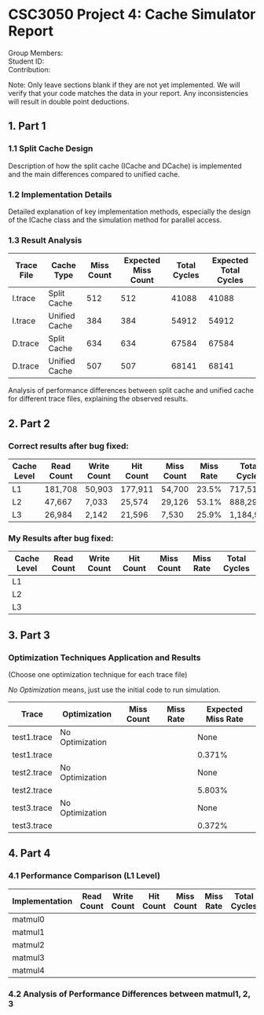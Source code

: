 # CSC3050 Project 4: Cache Simulator Report

Group Members:                    
Student ID:          
Contribution:

Note: Only leave sections blank if they are not yet implemented. We will verify that your code matches the data in your
report. Any inconsistencies will result in double point deductions.

## 1. Part 1

### 1.1 Split Cache Design

Description of how the split cache (ICache and DCache) is implemented and the main differences compared to unified
cache.

### 1.2 Implementation Details

Detailed explanation of key implementation methods, especially the design of the ICache class and the simulation method
for parallel access.

### 1.3 Result Analysis

| Trace File | Cache Type    | Miss Count | Expected Miss Count | Total Cycles | Expected Total Cycles |
|------------|---------------|------------|---------------------|--------------|-----------------------|
| I.trace    | Split Cache   | 512        | 512                 | 41088        | 41088                 |
| I.trace    | Unified Cache | 384        | 384                 | 54912        | 54912                 |
| D.trace    | Split Cache   | 634        | 634                 | 67584        | 67584                 |
| D.trace    | Unified Cache | 507        | 507                 | 68141        | 68141                 |

Analysis of performance differences between split cache and unified cache for different trace files, explaining the
observed results.

## 2. Part 2

### Correct results after bug fixed:

| Cache Level | Read Count | Write Count | Hit Count | Miss Count | Miss Rate | Total Cycles |
|-------------|------------|-------------|-----------|------------|-----------|--------------|
| L1          | 181,708    | 50,903      | 177,911   | 54,700     | 23.5%     | 717,519      |
| L2          | 47,667     | 7,033       | 25,574    | 29,126     | 53.1%     | 888,292      |
| L3          | 26,984     | 2,142       | 21,596    | 7,530      | 25.9%     | 1,184,920    |

### My Results after bug fixed:

| Cache Level | Read Count | Write Count | Hit Count | Miss Count | Miss Rate | Total Cycles |
|-------------|------------|-------------|-----------|------------|-----------|--------------|
| L1          |            |             |           |            |           |              |
| L2          |            |             |           |            |           |              |
| L3          |            |             |           |            |           |              |

## 3. Part 3

### Optimization Techniques Application and Results

(Choose one optimization technique for each trace file)

*No Optimization* means, just use the initial code to run simulation.

| Trace       | Optimization    | Miss Count | Miss Rate | Expected Miss Rate |
|-------------|-----------------|------------|-----------|--------------------|
| test1.trace | No Optimization |            |           | None               |
| test1.trace |                 |            |           | 0.371%             |
| test2.trace | No Optimization |            |           | None               |
| test2.trace |                 |            |           | 5.803%             |
| test3.trace | No Optimization |            |           | None               |
| test3.trace |                 |            |           | 0.372%             |

## 4. Part 4

### 4.1 Performance Comparison (L1 Level)

| Implementation | Read Count | Write Count | Hit Count | Miss Count | Miss Rate | Total Cycles |
|----------------|------------|-------------|-----------|------------|-----------|--------------|
| matmul0        |            |             |           |            |           |              |
| matmul1        |            |             |           |            |           |              |
| matmul2        |            |             |           |            |           |              |
| matmul3        |            |             |           |            |           |              |
| matmul4        |            |             |           |            |           |              |

### 4.2 Analysis of Performance Differences between matmul1, 2, 3
